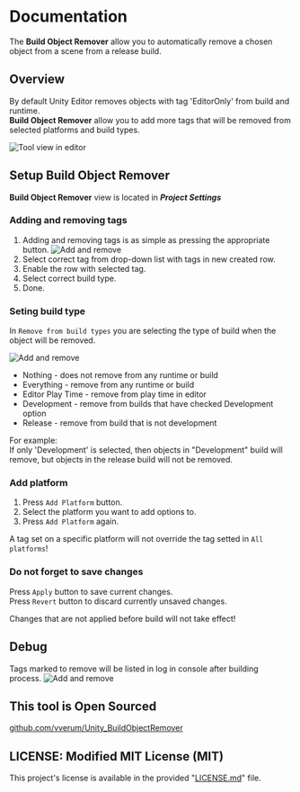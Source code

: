 # Documentation

The **Build Object Remover** allow you to automatically remove a chosen object from a scene from a release build.

## Overview

By default Unity Editor removes objects with tag 'EditorOnly' from build and runtime.<br/>
**Build Object Remover** allow you to add more tags that will be removed from selected platforms and build types.

![Tool view in editor][ViewImage]

## Setup **Build Object Remover**

**Build Object Remover** view is located in ***Project Settings***

### Adding and removing tags<br/>
1. Adding and removing tags is as simple as pressing the appropriate button.
![Add and remove](AddRemoveTagScreenshot.png)
2. Select correct tag from drop-down list with tags in new created row.
3. Enable the row with selected tag.
4. Select correct build type.
5. Done.

### Seting build type
In `Remove from build types` you are selecting the type of build when the object will be removed.

![Add and remove][AddRemoveImage]
* Nothing - does not remove from any runtime or build
* Everything - remove from any runtime or build
* Editor Play Time - remove from play time in editor 
* Development - remove from builds that have checked Development option
* Release - remove from build that is not development

For example:<br/>
If only 'Development' is selected, then objects in "Development" build will remove, but objects in the release build will not be removed.

### Add platform
1. Press `Add Platform` button.
2. Select the platform you want to add options to.
3. Press `Add Platform` again.

A tag set on a specific platform will not override the tag setted in `All platforms`!

### Do not forget to save changes
Press `Apply` button to save current changes.<br/>
Press `Revert` button to discard currently unsaved changes.<br/>

Changes that are not applied before build will not take effect!

## Debug
Tags marked to remove will be listed in log in console after building process.
![Add and remove][BuildLogImage]

## This tool is Open Sourced
[github.com/vverum/Unity_BuildObjectRemover](https://github.com/vverum/Unity_BuildObjectRemover)

## LICENSE: Modified MIT License (MIT)
This project's license is available in the provided "[LICENSE.md](../LICENSE.md)" file.


[ViewImage]: BuildObjRemoverScreenshot.png?raw=true "Tool view in editor"
[AddRemoveImage]: BuildTypeScreenshot.png
[BuildLogImage]: LogScreenshot.png